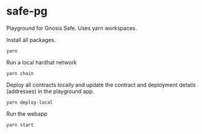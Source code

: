 # safe-pg

Playground for Gnosis Safe. Uses yarn workspaces.

Install all packages.

```
yarn
```

Run a local hardhat network

```
yarn chain
```

Deploy all contracts locally and update the contract and deployment details (addresses) in the playground app.

```
yarn deploy-local
```

Run the webapp 

```
yarn start
```

